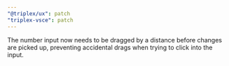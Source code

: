 ```yaml
---
"@triplex/ux": patch
"triplex-vsce": patch
---
```


The number input now needs to be dragged by a distance before changes are picked up, preventing accidental drags when trying to click into the input.
